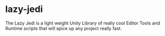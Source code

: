 # lazy-jedi
The Lazy Jedi is a light weight Unity Library of really cool Editor Tools and Runtime scripts that will spice up any project really fast.
